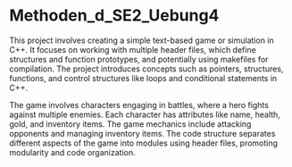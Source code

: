 # Methoden_d_SE2_Uebung4

This project involves creating a simple text-based game or simulation in C++. It focuses on working with multiple header files, which define structures and function prototypes, and potentially using makefiles for compilation. The project introduces concepts such as pointers, structures, functions, and control structures like loops and conditional statements in C++.

The game involves characters engaging in battles, where a hero fights against multiple enemies. Each character has attributes like name, health, gold, and inventory items. The game mechanics include attacking opponents and managing inventory items. The code structure separates different aspects of the game into modules using header files, promoting modularity and code organization.
